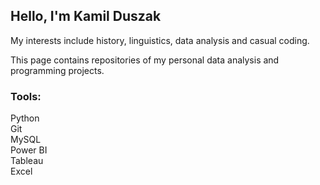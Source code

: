 ## Hello, I'm Kamil Duszak
My interests include history, linguistics, data analysis and casual coding.

This page contains repositories of my personal data analysis and programming projects.

### Tools:  
Python  
Git  
MySQL  
Power BI  
Tableau  
Excel  
